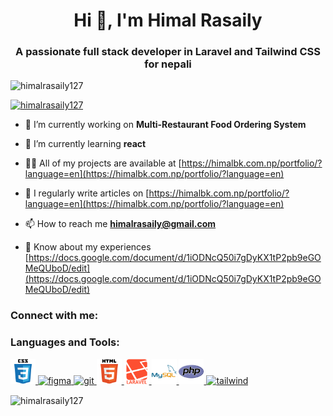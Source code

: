 <h1 align="center">Hi 👋, I'm Himal Rasaily</h1>
<h3 align="center">A passionate full stack developer in Laravel and Tailwind CSS for nepali</h3>

<p align="left"> <img src="https://komarev.com/ghpvc/?username=himalrasaily127&label=Profile%20views&color=0e75b6&style=flat" alt="himalrasaily127" /> </p>

<p align="left"> <a href="https://github.com/ryo-ma/github-profile-trophy"><img src="https://github-profile-trophy.vercel.app/?username=himalrasaily127" alt="himalrasaily127" /></a> </p>

- 🔭 I’m currently working on **Multi-Restaurant Food Ordering System**

- 🌱 I’m currently learning **react**

- 👨‍💻 All of my projects are available at [https://himalbk.com.np/portfolio/?language=en](https://himalbk.com.np/portfolio/?language=en)

- 📝 I regularly write articles on [https://himalbk.com.np/portfolio/?language=en](https://himalbk.com.np/portfolio/?language=en)

- 📫 How to reach me **himalrasaily@gmail.com**

- 📄 Know about my experiences [https://docs.google.com/document/d/1iODNcQ50i7gDyKX1tP2pb9eGOMeQUboD/edit](https://docs.google.com/document/d/1iODNcQ50i7gDyKX1tP2pb9eGOMeQUboD/edit)

<h3 align="left">Connect with me:</h3>
<p align="left">
</p>

<h3 align="left">Languages and Tools:</h3>
<p align="left"> <a href="https://www.w3schools.com/css/" target="_blank" rel="noreferrer"> <img src="https://raw.githubusercontent.com/devicons/devicon/master/icons/css3/css3-original-wordmark.svg" alt="css3" width="40" height="40"/> </a> <a href="https://www.figma.com/" target="_blank" rel="noreferrer"> <img src="https://www.vectorlogo.zone/logos/figma/figma-icon.svg" alt="figma" width="40" height="40"/> </a> <a href="https://git-scm.com/" target="_blank" rel="noreferrer"> <img src="https://www.vectorlogo.zone/logos/git-scm/git-scm-icon.svg" alt="git" width="40" height="40"/> </a> <a href="https://www.w3.org/html/" target="_blank" rel="noreferrer"> <img src="https://raw.githubusercontent.com/devicons/devicon/master/icons/html5/html5-original-wordmark.svg" alt="html5" width="40" height="40"/> </a> <a href="https://laravel.com/" target="_blank" rel="noreferrer"> <img src="https://raw.githubusercontent.com/devicons/devicon/master/icons/laravel/laravel-plain-wordmark.svg" alt="laravel" width="40" height="40"/> </a> <a href="https://www.mysql.com/" target="_blank" rel="noreferrer"> <img src="https://raw.githubusercontent.com/devicons/devicon/master/icons/mysql/mysql-original-wordmark.svg" alt="mysql" width="40" height="40"/> </a> <a href="https://www.php.net" target="_blank" rel="noreferrer"> <img src="https://raw.githubusercontent.com/devicons/devicon/master/icons/php/php-original.svg" alt="php" width="40" height="40"/> </a> <a href="https://tailwindcss.com/" target="_blank" rel="noreferrer"> <img src="https://www.vectorlogo.zone/logos/tailwindcss/tailwindcss-icon.svg" alt="tailwind" width="40" height="40"/> </a> </p>

<p><img align="center" src="https://github-readme-stats.vercel.app/api/top-langs?username=himalrasaily127&show_icons=true&locale=en&layout=compact" alt="himalrasaily127" /></p>
